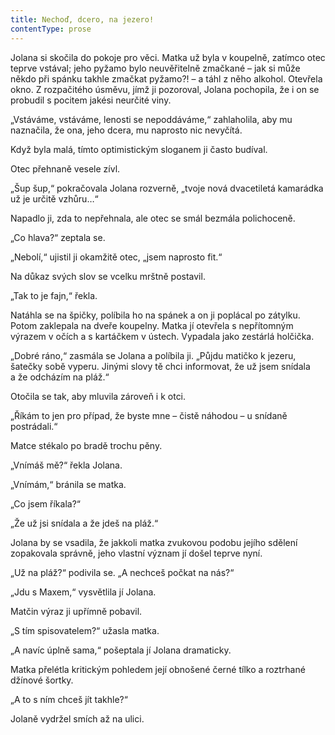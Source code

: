 ```yaml
---
title: Nechoď, dcero, na jezero!
contentType: prose
---
```


Jolana si skočila do pokoje pro věci. Matka už byla v koupelně, zatímco otec teprve vstával; jeho pyžamo bylo neuvěřitelně zmačkané – jak si může někdo při spánku takhle zmačkat pyžamo?! – a táhl z něho alkohol. Otevřela okno. Z rozpačitého úsměvu, jímž ji pozoroval, Jolana pochopila, že i on se probudil s pocitem jakési neurčité viny.

  

„Vstáváme, vstáváme, lenosti se nepoddáváme,“ zahlaholila, aby mu naznačila, že ona, jeho dcera, mu naprosto nic nevyčítá.

Když byla malá, tímto optimistickým sloganem ji často budíval.

Otec přehnaně vesele zívl.

„Šup šup,“ pokračovala Jolana rozverně, „tvoje nová dvacetiletá kamarádka už je určitě vzhůru…“

Napadlo ji, zda to nepřehnala, ale otec se smál bezmála polichoceně.

„Co hlava?“ zeptala se.

„Nebolí,“ ujistil ji okamžitě otec, „jsem naprosto fit.“

Na důkaz svých slov se vcelku mrštně postavil.

„Tak to je fajn,“ řekla.

Natáhla se na špičky, políbila ho na spánek a on ji poplácal po zátylku. Potom zaklepala na dveře koupelny. Matka jí otevřela s nepřítomným výrazem v očích a s kartáčkem v ústech. Vypadala jako zestárlá holčička.

„Dobré ráno,“ zasmála se Jolana a políbila ji. „Půjdu matičko k jezeru, šatečky sobě vyperu. Jinými slovy tě chci informovat, že už jsem snídala a že odcházím na pláž.“

Otočila se tak, aby mluvila zároveň i k otci.

„Říkám to jen pro případ, že byste mne – čistě náhodou – u snídaně postrádali.“

Matce stékalo po bradě trochu pěny.

„Vnímáš mě?“ řekla Jolana.

„Vnímám,“ bránila se matka.

„Co jsem říkala?“

„Že už jsi snídala a že jdeš na pláž.“

Jolana by se vsadila, že jakkoli matka zvukovou podobu jejího sdělení zopakovala správně, jeho vlastní význam jí došel teprve nyní.

„Už na pláž?“ podivila se. „A nechceš počkat na nás?“

„Jdu s Maxem,“ vysvětlila jí Jolana.

Matčin výraz ji upřímně pobavil.

„S tím spisovatelem?“ užasla matka.

„A navíc úplně sama,“ pošeptala jí Jolana dramaticky.

Matka přelétla kritickým pohledem její obnošené černé tílko a roztrhané džínové šortky.

„A to s ním chceš jít takhle?“

Jolaně vydržel smích až na ulici.
